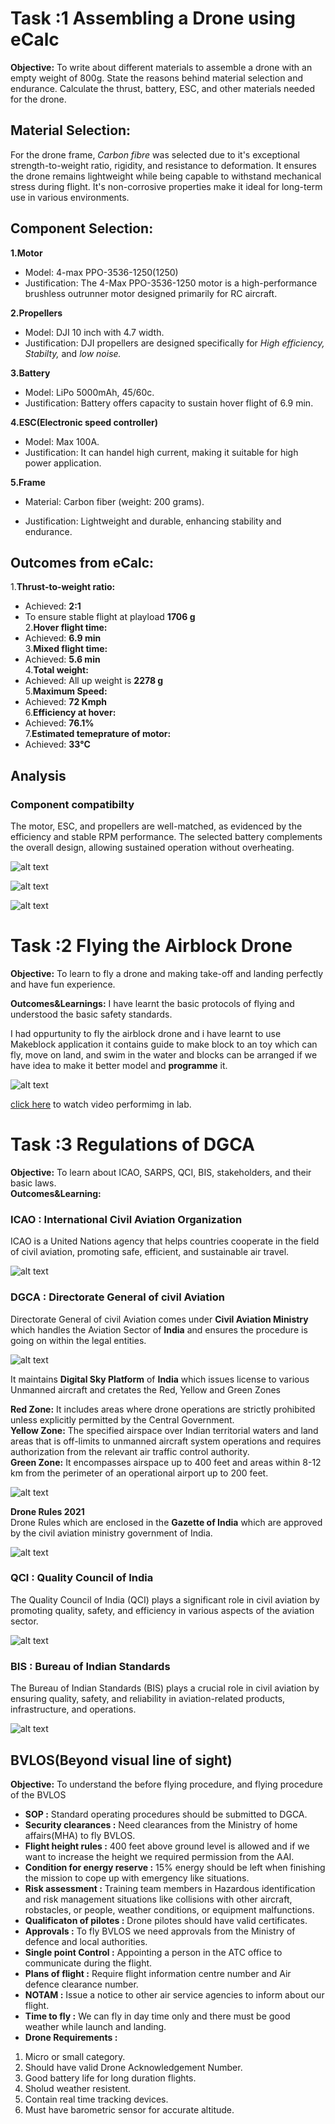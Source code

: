 # Task :1 Assembling a Drone using eCalc

**Objective:**
To write about different materials to assemble a drone with an empty weight of 800g. State the reasons behind material selection and endurance. Calculate the thrust, battery, ESC, and other materials needed for the drone.

## Material Selection:

For the drone frame, *Carbon fibre* was selected due to it's exceptional strength-to-weight ratio, rigidity, and resistance to deformation. It ensures the drone remains lightweight while being capable to withstand mechanical stress during flight. It's non-corrosive properties make it ideal for long-term use in various environments.

## Component Selection:

**1.Motor**
- Model: 4-max PPO-3536-1250(1250)
- Justification: The 4-Max PPO-3536-1250 motor is a high-performance brushless outrunner motor designed primarily for RC aircraft.

**2.Propellers**

- Model: DJI 10 inch with 4.7 width.
- Justification: DJI propellers are designed specifically for *High efficiency,* *Stabilty,* and *low noise.*

 **3.Battery**

 - Model: LiPo 5000mAh, 45/60c.
 - Justification: Battery offers capacity to sustain hover flight of 6.9 min.

**4.ESC(Electronic speed controller)**

- Model: Max 100A.
- Justification: It can handel high current, making it suitable for high power application.

**5.Frame**
- Material: Carbon fiber (weight: 200 grams).
  
- Justification: Lightweight and durable, enhancing stability and endurance.

## Outcomes from eCalc:

1.**Thrust-to-weight ratio:**
- Achieved:  **2:1**
- To ensure stable flight at playload **1706 g** \
2.**Hover flight time:**
- Achieved: **6.9 min** \
3.**Mixed flight time:**
- Achieved: **5.6 min** \
4.**Total weight:**
- Achieved: All up weight is **2278 g**\
5.**Maximum Speed:**
- Achieved: **72 Kmph** \
6.**Efficiency at hover:**
- Achieved: **76.1%** \
7.**Estimated temeprature of motor:**
- Achieved: **33°C**

## Analysis

### Component compatibilty 
The motor, ESC, and propellers are well-matched, as evidenced by the efficiency and stable RPM performance. The selected battery complements the overall design, allowing sustained operation without overheating.

![alt text](https://github.com/Vishalpolicepatil/Report-Level-1/blob/main/Screenshot%202025-03-25%20160157.png?raw=true)

![alt text](https://github.com/Vishalpolicepatil/Report-Level-1/blob/main/Screenshot%202025-03-25%20160534.png?raw=true)

![alt text](https://github.com/Vishalpolicepatil/Report-Level-1/blob/main/Screenshot%202025-03-25%20160706.png?raw=true)

# Task :2 Flying the Airblock Drone

**Objective:**
To learn to fly a drone and making take-off and landing perfectly and have fun experience.

**Outcomes&Learnings:** 
I have learnt the basic protocols of flying and understood the basic safety standards.

I had oppurtunity to fly the airblock drone and i have learnt to use Makeblock application it contains guide to make block to an toy which can fly, move on land, and swim in the water and blocks can be arranged if we have idea to make it better model and **programme** it.

![alt text](https://github.com/Vishalpolicepatil/Report-Level-1/blob/main/Airblock%20flying.drone.jpg?raw=true)

[click here](https://www.youtube.com/shorts/RL_wcow8nSk?feature=share) to watch video performimg in lab.

# Task :3 Regulations of DGCA

**Objective:** 
To learn about ICAO, SARPS, QCI, BIS, stakeholders, and their basic laws.\
**Outcomes&Learning:**
### ICAO : International Civil Aviation Organization 

ICAO is a United Nations agency that helps countries cooperate in the field of civil aviation, promoting safe, efficient, and sustainable air travel.

![alt text](https://github.com/Vishalpolicepatil/Report-Level-1/blob/main/icao_logo.jpg?raw=true)

### DGCA : Directorate General of civil Aviation
Directorate General of civil Aviation comes under **Civil Aviation Ministry** which handles the Aviation Sector of **India** and ensures the procedure is going on within the legal entities.

![alt text](https://github.com/Vishalpolicepatil/Report-Level-1/blob/main/Screenshot%202025-03-30%20121844.png?raw=true)

It maintains **Digital Sky Platform** of **India** which issues license to various Unmanned aircraft and cretates the Red, Yellow and Green Zones 

**Red Zone:**
It includes areas where drone operations are strictly prohibited unless explicitly permitted by the Central Government. \
**Yellow Zone:**
 The specified airspace over Indian territorial waters and land areas that is off-limits to unmanned aircraft system operations and requires authorization from the relevant air traffic control authority. \
**Green Zone:**
It encompasses airspace up to 400 feet and areas within 8-12 km from the perimeter of an operational airport up to 200 feet.

![alt text](https://github.com/Vishalpolicepatil/Report-Level-1/blob/main/Sky%20platform.jpeg?raw=true)

**Drone Rules 2021** \
Drone Rules which are enclosed in the **Gazette of India** which are approved by the civil aviation ministry government of India.

![alt text](https://github.com/Vishalpolicepatil/Report-Level-1/blob/main/Screenshot%202025-03-30%20124429.png?raw=true)

### QCI : Quality Council of India 

The Quality Council of India (QCI) plays a significant role in civil aviation by promoting quality, safety, and efficiency in various aspects of the aviation sector. 

![alt text](https://github.com/Vishalpolicepatil/Report-Level-1/blob/main/quality%20council%20of%20india.png?raw=true)

### BIS : Bureau of Indian Standards 

The Bureau of Indian Standards (BIS) plays a crucial role in civil aviation by ensuring quality, safety, and reliability in aviation-related products, infrastructure, and operations.

![alt text](https://github.com/Vishalpolicepatil/Report-Level-1/blob/main/Bureau_of_Indian_Standards_BIS_3c31d16dc7.jpg?raw=true)

## BVLOS(Beyond visual line of sight)

**Objective:** To understand the before flying procedure, and flying procedure of the BVLOS

- **SOP :** Standard operating procedures should be submitted to DGCA.
- **Security clearances :** Need clearances from the Ministry of home affairs(MHA) to fly BVLOS.
- **Flight height rules :** 400 feet above ground level is allowed and if we want to increase the height we required permission from the AAI.
- **Condition for energy reserve :** 15% energy should be left when finishing the mission to cope up with emergency like situations.
- **Risk assessment :**  Training team members in Hazardous identification and risk management situations like collisions with other aircraft, robstacles, or people, weather conditions, or equipment malfunctions. 
- **Qualificaton of pilotes :** Drone pilotes should have valid certificates.
- **Approvals :** To fly BVLOS we need approvals from the Ministry of defence and local authorities.
- **Single point Control  :** Appointing a person in the ATC office to communicate during the flight.
- **Plans of flight :** Require flight information centre number and Air defence clearance number.
- **NOTAM :** Issue a notice to other air service agencies to inform about our flight.
- **Time to fly :** We can fly in day time only and there must be good weather while launch and landing.
- **Drone Requirements :**
1. Micro or small category. 
2. Should have valid Drone Acknowledgement Number. 
3. Good battery life for long duration flights.
4. Sholud weather resistent.
5. Contain real time tracking devices.
6. Must have barometric sensor for accurate altitude.



